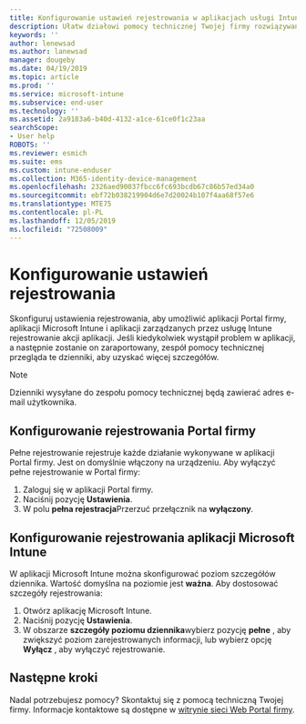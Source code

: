 ```yaml
---
title: Konfigurowanie ustawień rejestrowania w aplikacjach usługi Intune | Microsoft Docs
description: Ułatw działowi pomocy technicznej Twojej firmy rozwiązywanie problemów z urządzeniami, używając pełnego rejestrowania
keywords: ''
author: lenewsad
ms.author: lanewsad
manager: dougeby
ms.date: 04/19/2019
ms.topic: article
ms.prod: ''
ms.service: microsoft-intune
ms.subservice: end-user
ms.technology: ''
ms.assetid: 2a9183a6-b40d-4132-a1ce-61ce0f1c23aa
searchScope:
- User help
ROBOTS: ''
ms.reviewer: esmich
ms.suite: ems
ms.custom: intune-enduser
ms.collection: M365-identity-device-management
ms.openlocfilehash: 2326aed90037fbcc6fc693bcdb67c86b57ed34a0
ms.sourcegitcommit: ebf72b038219904d6e7d20024b107f4aa68f57e6
ms.translationtype: MTE75
ms.contentlocale: pl-PL
ms.lasthandoff: 12/05/2019
ms.locfileid: "72508009"
---
```

# <a name="configure-logging-settings"></a>Konfigurowanie ustawień rejestrowania

Skonfiguruj ustawienia rejestrowania, aby umożliwić aplikacji Portal firmy, aplikacji Microsoft Intune i aplikacji zarządzanych przez usługę Intune rejestrowanie akcji aplikacji. Jeśli kiedykolwiek wystąpił problem w aplikacji, a następnie zostanie on zaraportowany, zespół pomocy technicznej przegląda te dzienniki, aby uzyskać więcej szczegółów. 

> [!NOTE]
> Dzienniki wysyłane do zespołu pomocy technicznej będą zawierać adres e-mail użytkownika.  

## <a name="configure-company-portal-logging"></a>Konfigurowanie rejestrowania Portal firmy
Pełne rejestrowanie rejestruje każde działanie wykonywane w aplikacji Portal firmy. Jest on domyślnie włączony na urządzeniu. Aby wyłączyć pełne rejestrowanie w Portal firmy:  

1. Zaloguj się w aplikacji Portal firmy.
2. Naciśnij pozycję **Ustawienia**.
3. W polu **pełna rejestracja**Przerzuć przełącznik na **wyłączony**.

## <a name="configure-microsoft-intune-app-logging"></a>Konfigurowanie rejestrowania aplikacji Microsoft Intune
W aplikacji Microsoft Intune można skonfigurować poziom szczegółów dziennika. Wartość domyślna na poziomie jest **ważna**. Aby dostosować szczegóły rejestrowania:  

1. Otwórz aplikację Microsoft Intune.  
2. Naciśnij pozycję **Ustawienia**.  
3. W obszarze **szczegóły poziomu dziennika**wybierz pozycję **pełne** , aby zwiększyć poziom zarejestrowanych informacji, lub wybierz opcję **Wyłącz** , aby wyłączyć rejestrowanie.  

## <a name="next-steps"></a>Następne kroki  

Nadal potrzebujesz pomocy? Skontaktuj się z pomocą techniczną Twojej firmy. Informacje kontaktowe są dostępne w [witrynie sieci Web Portal firmy](https://go.microsoft.com/fwlink/?linkid=2010980).  

